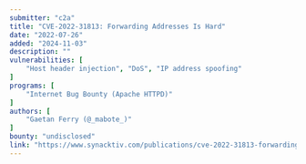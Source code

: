 ```yaml
---
submitter: "c2a"
title: "CVE-2022-31813: Forwarding Addresses Is Hard"
date: "2022-07-26"
added: "2024-11-03"
description: ""
vulnerabilities: [
    "Host header injection", "DoS", "IP address spoofing"
]
programs: [
    "Internet Bug Bounty (Apache HTTPD)"
]
authors: [
    "Gaetan Ferry (@_mabote_)"
]
bounty: "undisclosed"
link: "https://www.synacktiv.com/publications/cve-2022-31813-forwarding-addresses-is-hard.html"
---
```




